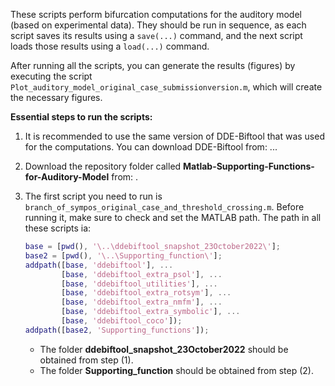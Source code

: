 

These scripts perform bifurcation computations for the auditory model (based on experimental data). They should be run in sequence, as each script saves its results using a `save(...)` command, and the next script loads those results using a `load(...)` command.

After running all the scripts, you can generate the results (figures) by executing the script `Plot_auditory_model_original_case_submissionversion.m`, which will create the necessary figures.

**Essential steps to run the scripts:**

1) It is recommended to use the same version of DDE-Biftool that was used for the computations. You can download DDE-Biftool from: ... 
   
2) Download the repository folder called **Matlab-Supporting-Functions-for-Auditory-Model** from: . 

3) The first script you need to run is `branch_of_sympos_original_case_and_threshold_crossing.m`. Before running it, make sure to check and set the MATLAB path. The path in all these scripts ia: 

   ```matlab
   base = [pwd(), '\..\ddebiftool_snapshot_23October2022\'];
   base2 = [pwd(), '\..\Supporting_function\'];
   addpath([base, 'ddebiftool'], ...
           [base, 'ddebiftool_extra_psol'], ...
           [base, 'ddebiftool_utilities'], ...
           [base, 'ddebiftool_extra_rotsym'], ...
           [base, 'ddebiftool_extra_nmfm'], ...
           [base, 'ddebiftool_extra_symbolic'], ...
           [base, 'ddebiftool_coco']);
   addpath([base2, 'Supporting_functions']);
   ```

   - The folder **ddebiftool_snapshot_23October2022** should be obtained from step (1).
   - The folder **Supporting_function** should be obtained from step (2).

